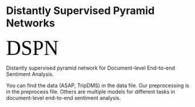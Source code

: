 <style>
@import url('https://fonts.cdnfonts.com/css/sf-sports-night');
</style>

# Distantly Supervised Pyramid Networks

<span style="color: black; font-family: sf sports night; font-size: 4em;">DSPN</span>


Distantly supervised pyramid network for Document-level End-to-end Sentiment Analysis.

You can find the data (ASAP, TripDMS) in the data file. Our preprocessing is in the preprocess file. Others are multiple models for different tasks in document-level end-to-end sentiment analysis.
